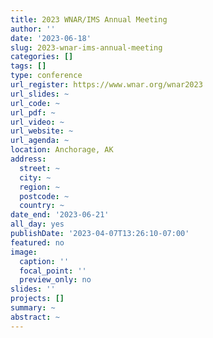 ```yaml
---
title: 2023 WNAR/IMS Annual Meeting
author: ''
date: '2023-06-18'
slug: 2023-wnar-ims-annual-meeting
categories: []
tags: []
type: conference
url_register: https://www.wnar.org/wnar2023
url_slides: ~
url_code: ~
url_pdf: ~
url_video: ~
url_website: ~
url_agenda: ~
location: Anchorage, AK
address:
  street: ~
  city: ~
  region: ~
  postcode: ~
  country: ~
date_end: '2023-06-21'
all_day: yes
publishDate: '2023-04-07T13:26:10-07:00'
featured: no
image:
  caption: ''
  focal_point: ''
  preview_only: no
slides: ''
projects: []
summary: ~
abstract: ~
---
```


<!--more-->
